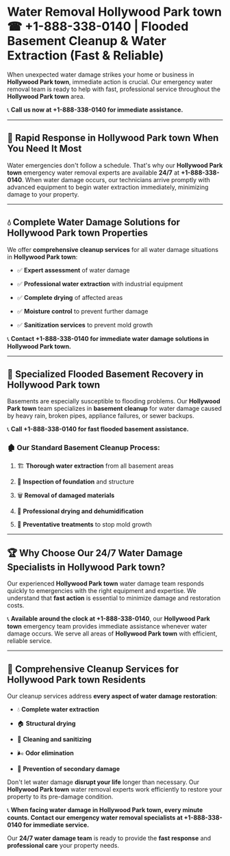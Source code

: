 # Water Removal Hollywood Park town ☎ +1-888-338-0140 | Flooded Basement Cleanup & Water Extraction (Fast & Reliable)

When unexpected water damage strikes your home or business in **Hollywood Park town**, immediate action is crucial. Our emergency water removal team is ready to help with fast, professional service throughout the **Hollywood Park town** area. 

📞 **Call us now at +1-888-338-0140 for immediate assistance.**
---
## 🚀 Rapid Response in Hollywood Park town When You Need It Most
Water emergencies don't follow a schedule. That's why our **Hollywood Park town** emergency water removal experts are available **24/7** at **+1-888-338-0140**. When water damage occurs, our technicians arrive promptly with advanced equipment to begin water extraction immediately, minimizing damage to your property.
---
## 💧 Complete Water Damage Solutions for Hollywood Park town Properties
We offer **comprehensive cleanup services** for all water damage situations in **Hollywood Park town**:
- ✅ **Expert assessment** of water damage  
- ✅ **Professional water extraction** with industrial equipment  
- ✅ **Complete drying** of affected areas  
- ✅ **Moisture control** to prevent further damage  
- ✅ **Sanitization services** to prevent mold growth  
📞 **Contact +1-888-338-0140 for immediate water damage solutions in Hollywood Park town.**
---
## 🌊 Specialized Flooded Basement Recovery in Hollywood Park town
Basements are especially susceptible to flooding problems. Our **Hollywood Park town** team specializes in **basement cleanup** for water damage caused by heavy rain, broken pipes, appliance failures, or sewer backups. 
📞 **Call +1-888-338-0140 for fast flooded basement assistance.**
### 🏚️ Our Standard Basement Cleanup Process:
1. 🏗️ **Thorough water extraction** from all basement areas  
2. 🔎 **Inspection of foundation** and structure  
3. 🗑️ **Removal of damaged materials**  
4. 💨 **Professional drying and dehumidification**  
5. 🚫 **Preventative treatments** to stop mold growth  
---
## 🏆 Why Choose Our 24/7 Water Damage Specialists in Hollywood Park town?
Our experienced **Hollywood Park town** water damage team responds quickly to emergencies with the right equipment and expertise. We understand that **fast action** is essential to minimize damage and restoration costs.
📞 **Available around the clock at +1-888-338-0140**, our **Hollywood Park town** emergency team provides immediate assistance whenever water damage occurs. We serve all areas of **Hollywood Park town** with efficient, reliable service.
---
## 🧹 Comprehensive Cleanup Services for Hollywood Park town Residents
Our cleanup services address **every aspect of water damage restoration**:
- 💧 **Complete water extraction**  
- 🏠 **Structural drying**  
- 🧼 **Cleaning and sanitizing**  
- 🌬️ **Odor elimination**  
- 🚫 **Prevention of secondary damage**  
Don't let water damage **disrupt your life** longer than necessary. Our **Hollywood Park town** water removal experts work efficiently to restore your property to its pre-damage condition.
📞 **When facing water damage in Hollywood Park town, every minute counts. Contact our emergency water removal specialists at +1-888-338-0140 for immediate service.**
Our **24/7 water damage team** is ready to provide the **fast response** and **professional care** your property needs.
